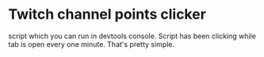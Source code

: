 # Twitch channel points clicker

script which you can run in devtools console. Script has been clicking while tab is open every one minute. That's pretty simple.
